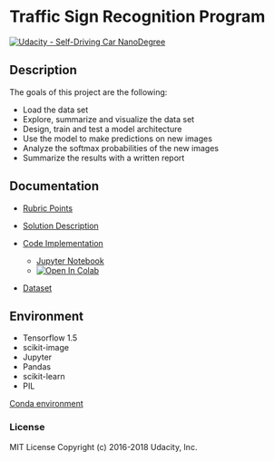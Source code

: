 # Traffic Sign Recognition Program

[![Udacity - Self-Driving Car NanoDegree](https://s3.amazonaws.com/udacity-sdc/github/shield-carnd.svg)](http://www.udacity.com/drive)

## Description
The goals of this project are the following:
* Load the data set
* Explore, summarize and visualize the data set
* Design, train and test a model architecture
* Use the model to make predictions on new images
* Analyze the softmax probabilities of the new images
* Summarize the results with a written report

## Documentation
- [Rubric Points](https://review.udacity.com/#!/rubrics/481/view)
- [Solution Description](Report.md)
- [Code Implementation](TrafficSignClassifier.html)
  - [Jupyter Notebook](TrafficSignClassifier.ipynb)
  -  <a href="https://colab.research.google.com/github/hurtadosanti/TrafficSignClassifier/blob/master/TrafficSignClassifier.ipynb" target="_parent"><img src="https://colab.research.google.com/assets/colab-badge.svg" alt="Open In Colab"/></a>

- [Dataset](https://s3-us-west-1.amazonaws.com/udacity-selfdrivingcar/traffic-signs-data.zip)

## Environment

- Tensorflow 1.5
- scikit-image
- Jupyter
- Pandas
- scikit-learn
- PIL

[Conda environment](environment.yml)

### License
MIT License Copyright (c) 2016-2018 Udacity, Inc.